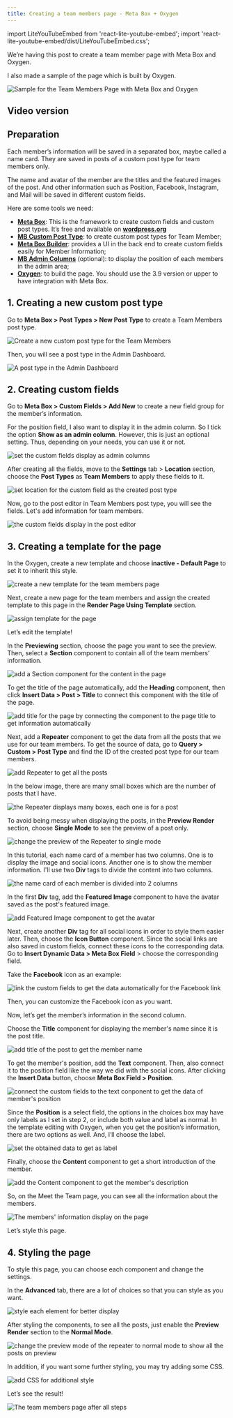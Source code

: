 ```yaml
---
title: Creating a team members page - Meta Box + Oxygen
---
```


import LiteYouTubeEmbed from 'react-lite-youtube-embed';
import 'react-lite-youtube-embed/dist/LiteYouTubeEmbed.css';

We’re having this post to create a team member page with Meta Box and Oxygen.

I also made a sample of the page which is built by Oxygen.

![Sample for the Team Members Page with Meta Box and Oxygen](https://i.imgur.com/Zxtz5ca.png)

## Video version

<LiteYouTubeEmbed id='CgI4bxfOkk4' />

## Preparation

Each member’s information will be saved in a separated box, maybe called a name card. They are saved in posts of a custom post type for team members only.

The name and avatar of the member are the titles and the featured images of the post. And other information such as Position, Facebook, Instagram, and Mail will be saved in different custom fields.

Here are some tools we need:

* **[Meta Box](https://metabox.io)**: This is the framework to create custom fields and custom post types. It’s free and available on **[wordpress.org](https://wordpress.org/plugins/meta-box/)**
* **[MB Custom Post Type](https://metabox.io/plugins/custom-post-type/)**: to create custom post types for Team Member;
* **[Meta Box Builder](https://metabox.io/plugins/meta-box-builder/)**: provides a UI in the back end to create custom fields easily for Member Information;
* **[MB Admin Columns](https://metabox.io/plugins/mb-admin-columns/)** (optional): to display the position of each members in the admin area;
* **[Oxygen](https://oxygenbuilder.com/)**: to build the page. You should use the 3.9 version or upper to have integration with Meta Box.

## 1. Creating a new custom post type

Go to **Meta Box > Post Types > New Post Type** to create a Team Members post type.

![Create a new custom post type for the Team Members](https://i.imgur.com/yb8gspm.png)

Then, you will see a post type in the Admin Dashboard.

![A post type in the Admin Dashboard](https://i.imgur.com/pPBwDKq.png)

## 2. Creating custom fields

Go to **Meta Box > Custom Fields > Add New** to create a new field group for the member’s information.

For the position field, I also want to display it in the admin column. So I tick the option **Show as an admin column**. However, this is just an optional setting. Thus, depending on your needs, you can use it or not.

![set the custom fields display as admin columns](https://i.imgur.com/1CTpDiv.png)

After creating all the fields, move to the **Settings** tab > **Location** section, choose the **Post Types** as **Team Members** to apply these fields to it.

![set location for the custom field as the created post type](https://i.imgur.com/nXqbnRN.png)

Now, go to the post editor in Team Members post type, you will see the fields. Let's add information for team members.

![the custom fields display in the post editor](https://i.imgur.com/CeHd3gg.png)

## 3. Creating a template for the page

In the Oxygen, create a new template and choose **inactive - Default Page** to set it to inherit this style.

![create a new template for the team members page](https://i.imgur.com/je3Yd7u.png)

Next, create a new page for the team members and assign the created template to this page in the **Render Page Using Template** section.

![assign template for the page](https://i.imgur.com/nJjF8SB.png)

Let’s edit the template!

In the **Previewing** section, choose the page you want to see the preview. Then, select a **Section** component to contain all of the team members’ information.

![add a Section component for the content in the page](https://i.imgur.com/FqZQutj.png)

To get the title of the page automatically, add the **Heading** component, then click **Insert Data > Post > Title** to connect this component with the title of the page.

![add title for the page by connecting the component to the page title to get information automatically](https://i.imgur.com/tG9l6Xh.gif)

Next, add a **Repeater** component to get the data from all the posts that we use for our team members. To get the source of data, go to **Query > Custom > Post Type** and find the ID of the created post type for our team members.

![add Repeater to get all the posts](https://i.imgur.com/lcCdWoA.gif)

In the below image, there are many small boxes which are the number of posts that I have.

![the Repeater displays many boxes, each one is for a post](https://i.imgur.com/DQgCOWY.png)

To avoid being messy when displaying the posts, in the **Preview Render** section, choose **Single Mode** to see the preview of a post only.

![change the preview of the Repeater to single mode](https://i.imgur.com/wv7wgf5.png)

In this tutorial, each name card of a member has two columns. One is to display the image and social icons. Another one is to show the member information. I'll use two **Div** tags to divide the content into two columns.

![the name card of each member is divided into 2 columns](https://i.imgur.com/kVlLHSO.png)

In the first **Div** tag, add the **Featured Image** component to have the avatar saved as the post's featured image.

![add Featured Image component to get the avatar](https://i.imgur.com/cwjTTWm.gif)

Next, create another **Div** tag for all social icons in order to style them easier later. Then, choose the **Icon Button** component. Since the social links are also saved in custom fields, connect these icons to the corresponding data. Go to **Insert Dynamic Data > Meta Box Field** > choose the corresponding field.

Take the **Facebook** icon as an example:

![link the custom fields to get the data automatically for the Facebook link](https://i.imgur.com/CxPFvce.gif)

Then, you can customize the Facebook icon as you want.

Now, let’s get the member’s information in the second column.

Choose the **Title** component for displaying the member's name since it is the post title.

![add title of the post to get the member name](https://i.imgur.com/ui0VQDO.png)

To get the member's position, add the **Text** component. Then, also connect it to the position field like the way we did with the social icons. After clicking the **Insert Data** button, choose **Meta Box Field > Position**.

![connect the custom fields to the text conponent to get the data of member's position](https://i.imgur.com/Or9sBIy.gif)

Since the **Position** is a select field, the options in the choices box may have only labels as I set in step 2, or include both value and label as normal. In the template editing with Oxygen, when you get the position’s information, there are two options as well. And, I’ll choose the label.

![set the obtained data to get as label](https://i.imgur.com/TusazlW.png)

Finally, choose the **Content** component to get a short introduction of the member.

![add the Content component to get the member's description](https://i.imgur.com/YD84SfS.png)

So, on the Meet the Team page, you can see all the information about the members.

![The members' information display on the page](https://i.imgur.com/zgYdBjR.gif)

Let’s style this page.

## 4. Styling the page

To style this page, you can choose each component and change the settings.

In the **Advanced** tab, there are a lot of choices so that you can style as you want.

![style each element for better display](https://i.imgur.com/nJzvzCM.png)

After styling the components, to see all the posts, just enable the **Preview Render** section to the **Normal Mode**.

![change the preview mode of the repeater to normal mode to show all the posts on preview](https://i.imgur.com/4uFS6Kv.png)

In addition, if you want some further styling, you may try adding some CSS.

![add CSS for additional style](https://i.imgur.com/7egE2fd.png)

Let’s see the result!

![The team members page after all steps](https://i.imgur.com/Zxtz5ca.png)

